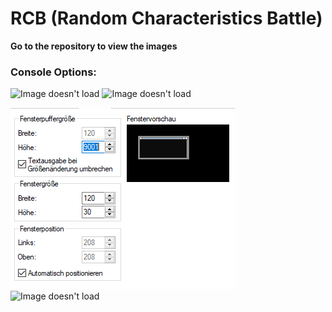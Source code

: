 # RCB (Random Characteristics Battle)

**Go to the repository to view the images**

### Console Options:

![Image doesn't load](https://github.com/blaxrewstudios/RCB/blob/master/Assets/options.PNG "RCB Console Options") ![Image doesn't load](https://github.com/blaxrewstudios/RCB/blob/master/Assets/options2.PNG "RCB Console Options")

![Image doesn't load](Assets/options3.PNG "RCB Console Options") ![Image doesn't load](https://github.com/blaxrewstudios/RCB/blob/master/Assets/options4.PNG "RCB Console Options")

